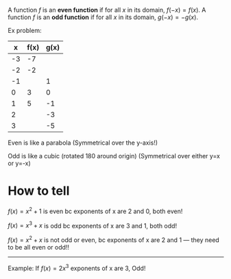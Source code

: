 A function $f$ is an **even function** if for all $x$ in its domain, $f(-x) = f(x)$.
A function $f$ is an **odd function** if for all $x$ in its domain, $g(-x) = -g(x)$.

Ex problem:

| x   | f(x) | g(x) |
| --- | ---- | ---- |
| -3  | -7   |      |
| -2  | -2   |      |
| -1  |      | 1    |
| 0   | 3    | 0    |
| 1   | 5    | -1   |
| 2   |      | -3   |
| 3   |      | -5   |
Even is like a parabola (Symmetrical over the y-axis!)

Odd is like a cubic (rotated 180 around origin) (Symmetrical over either y=x or y=-x)

# How to tell
$f(x)=x^2+1$  is even bc exponents of x are 2 and 0, both even! 

$f(x)=x^3+x$ is odd bc exponents of x are 3 and 1, both odd!

$f(x)=x^2+x$ is not odd or even, bc exponents of x are 2 and 1 — they need to be all even or odd!!

---
Example: If $f(x)=2x^3$  exponents of x are 3, Odd!
